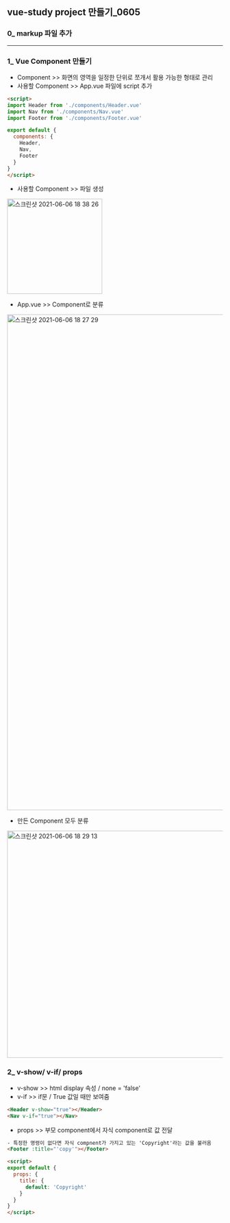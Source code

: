 ## vue-study project 만들기_0605

### 0_ markup 파일 추가 
***

### 1_ Vue Component 만들기
* Component >> 화면의 영역을 일정한 단위로 쪼개서 활용 가능한 형태로 관리
* 사용할 Component >> App.vue 파일에 script 추가
```html
<script>
import Header from './components/Header.vue'
import Nav from './components/Nav.vue'
import Footer from './components/Footer.vue'

export default {
  components: {
    Header,
    Nav,
    Footer
  }
}
</script>
```
* 사용할 Component >> 파일 생성
<img width="222" alt="스크린샷 2021-06-06 18 38 26" src="https://user-images.githubusercontent.com/79742210/120919887-f33c4580-c6f6-11eb-9a59-85b23ca98536.png">

* App.vue >> Component로 분류
<img width="1157" alt="스크린샷 2021-06-06 18 27 29" src="https://user-images.githubusercontent.com/79742210/120919923-33032d00-c6f7-11eb-8249-11dbe9a0a50c.png">

* 만든 Component 모두 분류
<img width="530" alt="스크린샷 2021-06-06 18 29 13" src="https://user-images.githubusercontent.com/79742210/120919974-5201bf00-c6f7-11eb-99b0-98825f0bec9f.png">


### 2_ v-show/ v-if/ props
* v-show >> html display 속성 / none = 'false'
* v-if >> if문 / True 값일 때만 보여줌
```html
<Header v-show="true"></Header>
<Nav v-if="true"></Nav>
```

* props >> 부모 component에서 자식 component로 값 전달
```html
- 특정한 명령이 없다면 자식 compnent가 가지고 있는 'Copyright'라는 값을 불러옴
<Footer :title="'copy'"></Footer>
```
```html
<script>
export default {
  props: {
    title: {
      default: 'Copyright'
    }
  }
}
</script>
```

